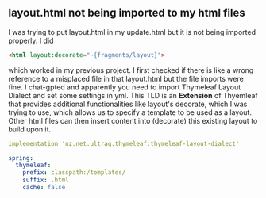 ## layout.html not being imported to my html files
I was trying to put layout.html in my update.html but it is not being imported properly. I did

```html
<html layout:decorate="~{fragments/layout}">
```

which worked in my previous project. I first checked if there is like a wrong reference to a misplaced file in that layout.html but the file imports were fine.
I chat-gpted and apparently you need to import Thymeleaf Layout Dialect and set some settings in yml. This TLD is an **Extension** of Thyemleaf that provides additional
functionalities like layout's decorate, which I was trying to use, which allows us to specify a template to be used as a layout. Other html files can then insert 
content into (decorate) this existing layout to build upon it.

```yml
implementation 'nz.net.ultraq.thymeleaf:thymeleaf-layout-dialect'

spring:
  thymeleaf:
    prefix: classpath:/templates/
    suffix: .html
    cache: false
```

